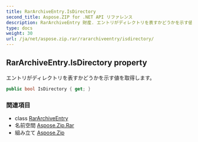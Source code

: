 ```yaml
---
title: RarArchiveEntry.IsDirectory
second_title: Aspose.ZIP for .NET API リファレンス
description: RarArchiveEntry 財産. エントリがディレクトリを表すかどうかを示す値を取得します
type: docs
weight: 30
url: /ja/net/aspose.zip.rar/rararchiveentry/isdirectory/
---
```

## RarArchiveEntry.IsDirectory property

エントリがディレクトリを表すかどうかを示す値を取得します。

```csharp
public bool IsDirectory { get; }
```

### 関連項目

* class [RarArchiveEntry](../)
* 名前空間 [Aspose.Zip.Rar](../../rararchiveentry/)
* 組み立て [Aspose.Zip](../../../)


